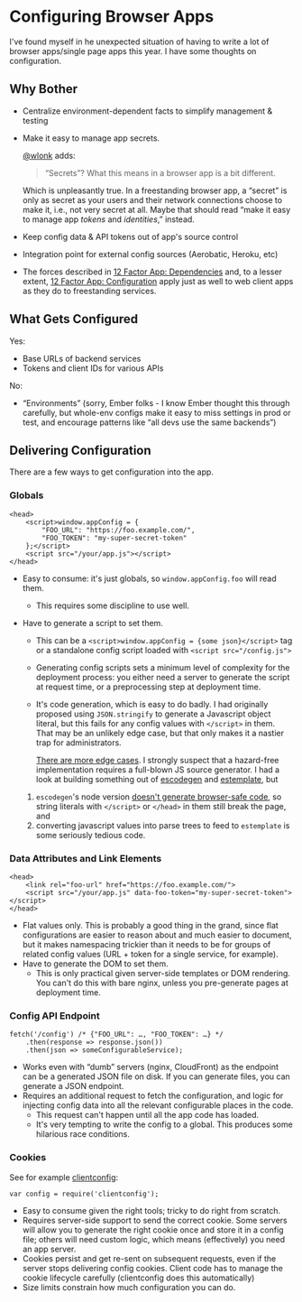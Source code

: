 # Configuring Browser Apps

I've found myself in he unexpected situation of having to write a lot of
browser apps/single page apps this year. I have some thoughts on configuration.

## Why Bother

* Centralize environment-dependent facts to simplify management & testing
* Make it easy to manage app secrets.

    [@wlonk](https://twitter.com/wlonk) adds:

    > “Secrets”? What this means in a browser app is a bit different.

    Which is unpleasantly true. In a freestanding browser app, a “secret” is only as secret as your users and their network connections choose to make it, i.e., not very secret at all. Maybe that should read “make it easy to manage app _tokens_ and _identities_,” instead.

* Keep config data & API tokens out of app's source control
* Integration point for external config sources (Aerobatic, Heroku, etc)
* The forces described in [12 Factor App:
  Dependencies](http://12factor.net/dependencies) and, to a lesser extent, [12
  Factor App: Configuration](http://12factor.net/config) apply just as well to
  web client apps as they do to freestanding services.

## What Gets Configured

Yes:

* Base URLs of backend services
* Tokens and client IDs for various APIs

No:

* “Environments” (sorry, Ember folks - I know Ember thought this through carefully, but whole-env configs make it easy to miss settings in prod or test, and encourage patterns like “all devs use the same backends”)

## Delivering Configuration

There are a few ways to get configuration into the app.

### Globals

    <head>
        <script>window.appConfig = {
            "FOO_URL": "https://foo.example.com/",
            "FOO_TOKEN": "my-super-secret-token"
        };</script>
        <script src="/your/app.js"></script>
    </head>

* Easy to consume: it's just globals, so `window.appConfig.foo` will read them.
    * This requires some discipline to use well.
* Have to generate a script to set them.
    * This can be a `<script>window.appConfig = {some json}</script>` tag or a
      standalone config script loaded with `<script src="/config.js">`
    * Generating config scripts sets a minimum level of complexity for the
      deployment process: you either need a server to generate the script at
      request time, or a preprocessing step at deployment time.

    * It's code generation, which is easy to do badly. I had originally
      proposed using `JSON.stringify` to generate a Javascript object literal,
      but this fails for any config values with `</script>` in them. That may
      be an unlikely edge case, but that only makes it a nastier trap for
      administrators.

      [There are more edge 
      cases](https://developer.mozilla.org/en/docs/Web/JavaScript/Reference/Global_Objects/JSON/stringify).
      I strongly suspect that a hazard-free implementation requires a
      full-blown JS source generator. I had a look at building something out of
      [escodegen](https://github.com/estools/escodegen) and
      [estemplate](https://github.com/estools/estemplate), but

    1. `escodegen`'s node version [doesn't generate browser-safe
      code](https://github.com/estools/escodegen/issues/298), so string literals
      with `</script>` or `</head>` in them still break the page, and
    2. converting javascript values into parse trees to feed to `estemplate`
      is some seriously tedious code.

### Data Attributes and Link Elements

    <head>
        <link rel="foo-url" href="https://foo.example.com/">
        <script src="/your/app.js" data-foo-token="my-super-secret-token"></script>
    </head>

* Flat values only. This is probably a good thing in the grand, since flat configurations are easier to reason about and much easier to document, but it makes namespacing trickier than it needs to be for groups of related config values (URL + token for a single service, for example).
* Have to generate the DOM to set them.
    * This is only practical given server-side templates or DOM rendering. You can't do this with bare nginx, unless you pre-generate pages at deployment time.

### Config API Endpoint

    fetch('/config') /* {"FOO_URL": …, "FOO_TOKEN": …} */
        .then(response => response.json())
        .then(json => someConfigurableService);

* Works even with “dumb” servers (nginx, CloudFront) as the endpoint can be a generated JSON file on disk. If you can generate files, you can generate a JSON endpoint.
* Requires an additional request to fetch the configuration, and logic for injecting config data into all the relevant configurable places in the code.
    * This request can't happen until all the app code has loaded.
    * It's very tempting to write the config to a global. This produces some hilarious race conditions.

### Cookies

See for example [clientconfig](https://github.com/henrikjoreteg/clientconfig):

    var config = require('clientconfig');

* Easy to consume given the right tools; tricky to do right from scratch.
* Requires server-side support to send the correct cookie. Some servers will allow you to generate the right cookie once and store it in a config file; others will need custom logic, which means (effectively) you need an app server.
* Cookies persist and get re-sent on subsequent requests, even if the server stops delivering config cookies. Client code has to manage the cookie lifecycle carefully (clientconfig does this automatically)
* Size limits constrain how much configuration you can do.
